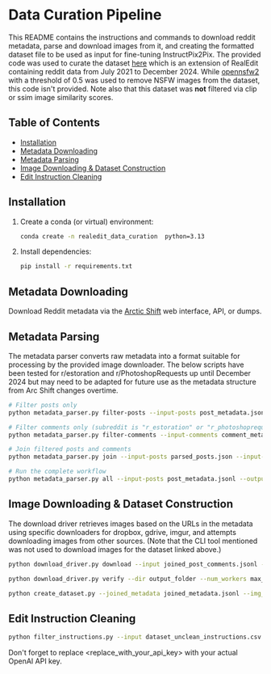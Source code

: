 # Data Curation Pipeline

This README contains the instructions and commands to download reddit metadata, parse and download images from it, and creating the formatted dataset file to be used as input for fine-tuning InstructPix2Pix. The provided code was used to curate the dataset [here](https://huggingface.co/datasets/ben-caffee/RealEdit-Jul2021-Dec2024) which is an extension of RealEdit containing reddit data from July 2021 to December 2024. While [opennsfw2](https://github.com/bhky/opennsfw2) with a threshold of 0.5 was used to remove NSFW images from the dataset, this code isn't provided. Note also that this dataset was **not** filtered via clip or ssim image similarity scores. 

## Table of Contents
- [Installation](#installation)
- [Metadata Downloading](#metadata-downloading)
- [Metadata Parsing](#metadata-parsing)
- [Image Downloading & Dataset Construction](#image-downloading-and-dataset-construction)
- [Edit Instruction Cleaning](#edit-instruction-cleaning)

## Installation

1. Create a conda (or virtual) environment:
   ```bash
   conda create -n realedit_data_curation  python=3.13
   ```

2. Install dependencies:
   ```bash
   pip install -r requirements.txt
   ```

## Metadata Downloading

Download Reddit metadata via the [Arctic Shift](https://github.com/ArthurHeitmann/arctic_shift/tree/master) web interface, API, or dumps.

## Metadata Parsing

The metadata parser converts raw metadata into a format suitable for processing by the provided image downloader. The below scripts have been tested for r/estoration and r/PhotoshopRequests up until December 2024 but may need to be adapted for future use as the metadata structure from Arc Shift changes overtime. 

```bash
# Filter posts only
python metadata_parser.py filter-posts --input-posts post_metadata.jsonl --output-posts parsed_posts.jsonl

# Filter comments only (subreddit is "r_estoration" or "r_photoshoprequest")
python metadata_parser.py filter-comments --input-comments comment_metadata.jsonl --output-comments parsed_comments.json --subreddit subreddit

# Join filtered posts and comments
python metadata_parser.py join --input-posts parsed_posts.json --input-comments parsed_comments.json --output-joined joined_post_comments.jsonl

# Run the complete workflow
python metadata_parser.py all --input-posts post_metadata.jsonl --output-posts parsed_posts.jsonl --input-comments comment_metadata.jsonl --output-comments parsed_comments.json --output-joined joined_post_comments.jsonl --subreddit subreddit
```

## Image Downloading & Dataset Construction

The download driver retrieves images based on the URLs in the metadata using specific downloaders for dropbox, gdrive, imgur, and attempts downloading images from other sources. (Note that the CLI tool mentioned <here> was not used to download images for the dataset linked above.)

```bash
python download_driver.py download --input joined_post_comments.jsonl --download_folder output_folder --failed_downloads_file failed_downloads --num_workers max_workers

python download_driver.py verify --dir output_folder --num_workers max_workers

python create_dataset.py --joined_metadata joined_metadata.jsonl --img_dir img_dir --output_jsonl dataset_unclean_instructions.csv
```

## Edit Instruction Cleaning

```bash
python filter_instructions.py --input dataset_unclean_instructions.csv --output dataset_clean_instructions.csv
```
Don't forget to replace <replace_with_your_api_key> with your actual OpenAI API key.